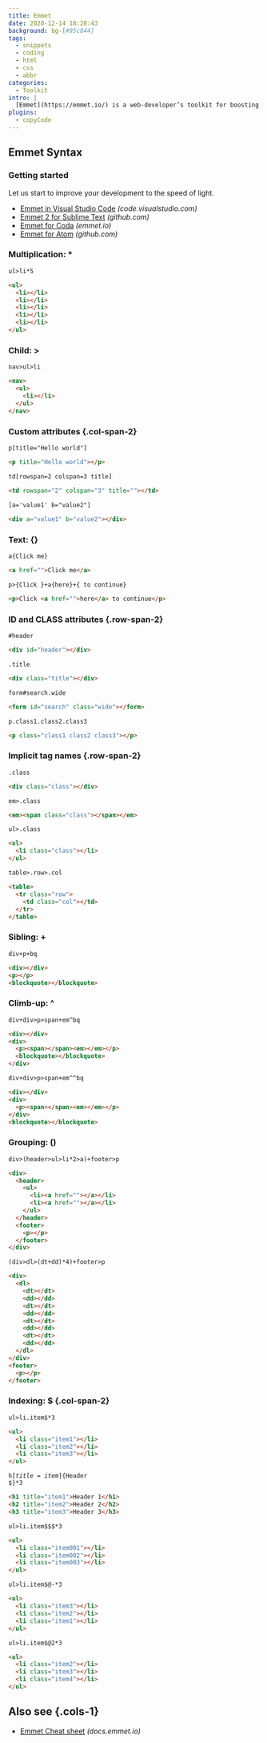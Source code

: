 ```yaml
---
title: Emmet
date: 2020-12-14 18:28:43
background: bg-[#95c844]
tags:
  - snippets
  - coding
  - html
  - css
  - abbr
categories:
  - Toolkit
intro: |
  [Emmet](https://emmet.io/) is a web-developer’s toolkit for boosting HTML & CSS code writing, which allows you to write large HTML code blocks at speed of light using well-known CSS selectors.
plugins:
  - copyCode
---
```


## Emmet Syntax

### Getting started

Let us start to improve your development to the speed of light.

- [Emmet in Visual Studio Code](https://code.visualstudio.com/docs/editor/emmet) _(code.visualstudio.com)_
- [Emmet 2 for Sublime Text](https://github.com/emmetio/sublime-text-plugin) _(github.com)_
- [Emmet for Coda](https://emmet.io/download/coda/) _(emmet.io)_
- [Emmet for Atom](https://github.com/emmetio/emmet-atom#readme) _(github.com)_

### Multiplication: \*

<code>ul>li\*5</code>

```html
<ul>
  <li></li>
  <li></li>
  <li></li>
  <li></li>
  <li></li>
</ul>
```

### Child: >

`nav>ul>li`

```html
<nav>
  <ul>
    <li></li>
  </ul>
</nav>
```

### Custom attributes {.col-span-2}

`p[title="Hello world"]`

```html
<p title="Hello world"></p>
```

`td[rowspan=2 colspan=3 title]`

```html
<td rowspan="2" colspan="3" title=""></td>
```

`[a='value1' b="value2"]`

```html
<div a="value1" b="value2"></div>
```

### Text: {}

`a{Click me}`

```html
<a href="">Click me</a>
```

`p>{Click }+a{here}+{ to continue}`

```html {.wrap}
<p>Click <a href="">here</a> to continue</p>
```

### ID and CLASS attributes {.row-span-2}

`#header`

```html
<div id="header"></div>
```

`.title`

```html
<div class="title"></div>
```

`form#search.wide`

```html
<form id="search" class="wide"></form>
```

`p.class1.class2.class3`

```html
<p class="class1 class2 class3"></p>
```

### Implicit tag names {.row-span-2}

`.class`

```html
<div class="class"></div>
```

`em>.class`

```html
<em><span class="class"></span></em>
```

`ul>.class`

```html
<ul>
  <li class="class"></li>
</ul>
```

`table>.row>.col`

```html
<table>
  <tr class="row">
    <td class="col"></td>
  </tr>
</table>
```

### Sibling: +

`div+p+bq`

```html
<div></div>
<p></p>
<blockquote></blockquote>
```

### Climb-up: ^

`div+div>p>span+em^bq`

```html
<div></div>
<div>
  <p><span></span><em></em></p>
  <blockquote></blockquote>
</div>
```

`div+div>p>span+em^^bq`

```html
<div></div>
<div>
  <p><span></span><em></em></p>
</div>
<blockquote></blockquote>
```

### Grouping: ()

<code>div>(header>ul>li\*2>a)+footer>p</code>

```html
<div>
  <header>
    <ul>
      <li><a href=""></a></li>
      <li><a href=""></a></li>
    </ul>
  </header>
  <footer>
    <p></p>
  </footer>
</div>
```

<code>(div>dl>(dt+dd)\*4)+footer>p</code>

```html
<div>
  <dl>
    <dt></dt>
    <dd></dd>
    <dt></dt>
    <dd></dd>
    <dt></dt>
    <dd></dd>
    <dt></dt>
    <dd></dd>
  </dl>
</div>
<footer>
  <p></p>
</footer>
```

### Indexing: $ {.col-span-2}

<code>ul>li.item$\*3</code>

```html
<ul>
  <li class="item1"></li>
  <li class="item2"></li>
  <li class="item3"></li>
</ul>
```

<code>h$[title=item$]{Header $}\*3</code>

```html
<h1 title="item1">Header 1</h1>
<h2 title="item2">Header 2</h2>
<h3 title="item3">Header 3</h3>
```

<code>ul>li.item$$$\*3</code>

```html
<ul>
  <li class="item001"></li>
  <li class="item002"></li>
  <li class="item003"></li>
</ul>
```

<code>ul>li.item$@-\*3</code>

```html
<ul>
  <li class="item3"></li>
  <li class="item2"></li>
  <li class="item1"></li>
</ul>
```

<code>ul>li.item$@2\*3</code>

```html
<ul>
  <li class="item2"></li>
  <li class="item3"></li>
  <li class="item4"></li>
</ul>
```

## Also see {.cols-1}

- [Emmet Cheat sheet](https://docs.emmet.io/cheat-sheet/) _(docs.emmet.io)_
